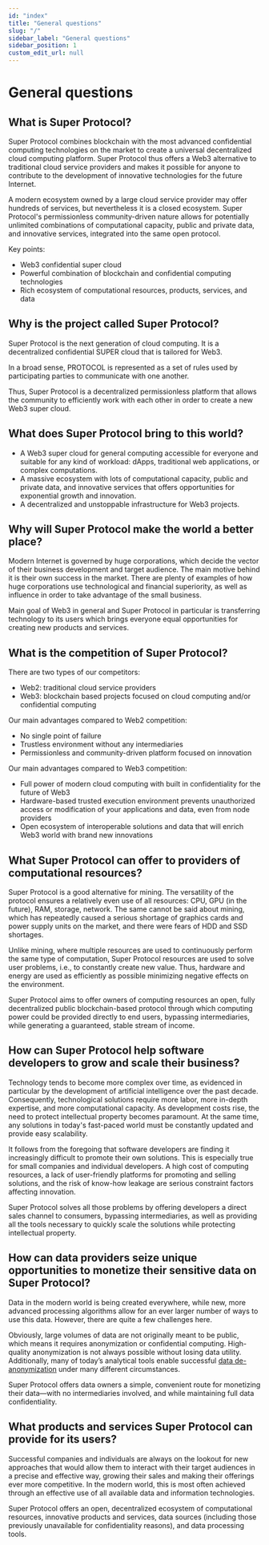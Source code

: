 ```yaml
---
id: "index"
title: "General questions"
slug: "/"
sidebar_label: "General questions"
sidebar_position: 1
custom_edit_url: null
---
```

# General questions
## What is Super Protocol?
Super Protocol combines blockchain with the most advanced confidential computing technologies on the market to create a universal decentralized cloud computing platform. Super Protocol thus offers a Web3 alternative to traditional cloud service providers and makes it possible for anyone to contribute to the development of innovative technologies for the future Internet.

A modern ecosystem owned by a large cloud service provider may offer hundreds of services, but nevertheless it is a closed ecosystem. Super Protocol's permissionless community-driven nature allows for potentially unlimited combinations of computational capacity, public and private data, and innovative services, integrated into the same open protocol.

Key points:

- Web3 confidential super cloud
- Powerful combination of blockchain and confidential computing technologies
- Rich ecosystem of computational resources, products, services, and data
## Why is the project called Super Protocol?
Super Protocol is the next generation of cloud computing. It is a decentralized confidential SUPER cloud that is tailored for Web3.

In a broad sense, PROTOCOL is represented as a set of rules used by participating parties to communicate with one another.

Thus, Super Protocol is a decentralized permissionless platform that allows the community to efficiently work with each other in order to create a new Web3 super cloud.
## What does Super Protocol bring to this world?
- A Web3 super cloud for general computing accessible for everyone and suitable for any kind of workload: dApps, traditional web applications, or complex computations.
- A massive ecosystem with lots of computational capacity, public and private data, and innovative services that offers opportunities for exponential growth and innovation.
- A decentralized and unstoppable infrastructure for Web3 projects.
## Why will Super Protocol make the world a better place?
Modern Internet is governed by huge corporations, which decide the vector of their business development and target audience. The main motive behind it is their own success in the market. There are plenty of examples of how huge corporations use technological and financial superiority, as well as influence in order to take advantage of the small business.

Main goal of Web3 in general and Super Protocol in particular is transferring technology to its users which brings everyone equal opportunities for creating new products and services.
## What is the competition of Super Protocol?
There are two types of our competitors:

- Web2: traditional cloud service providers
- Web3: blockchain based projects focused on cloud computing and/or confidential computing

Our main advantages compared to Web2 competition:

- No single point of failure
- Trustless environment without any intermediaries
- Permissionless and community-driven platform focused on innovation

Our main advantages compared to Web3 competition:

- Full power of modern cloud computing with built in confidentiality for the future of Web3
- Hardware-based trusted execution environment prevents unauthorized access or modification of your applications and data, even from node providers
- Open ecosystem of interoperable solutions and data that will enrich Web3 world with brand new innovations
## What Super Protocol can offer to providers of computational resources?
Super Protocol is a good alternative for mining. The versatility of the protocol ensures a relatively even use of all resources: CPU, GPU (in the future), RAM, storage, network. The same cannot be said about mining, which has repeatedly caused a serious shortage of graphics cards and power supply units on the market, and there were fears of HDD and SSD shortages.

Unlike mining, where multiple resources are used to continuously perform the same type of computation, Super Protocol resources are used to solve user problems, i.e., to constantly create new value. Thus, hardware and energy are used as efficiently as possible minimizing negative effects on the environment.

Super Protocol aims to offer owners of computing resources an open, fully decentralized public blockchain-based protocol through which computing power could be provided directly to end users, bypassing intermediaries, while generating a guaranteed, stable stream of income.
## How can Super Protocol help software developers to grow and scale their business?
Technology tends to become more complex over time, as evidenced in particular by the development of artificial intelligence over the past decade. Consequently, technological solutions require more labor, more in-depth expertise, and more computational capacity. As development costs rise, the need to protect intellectual property becomes paramount. At the same time, any solutions in today's fast-paced world must be constantly updated and provide easy scalability.

It follows from the foregoing that software developers are finding it increasingly difficult to promote their own solutions. This is especially true for small companies and individual developers. A high cost of computing resources, a lack of user-friendly platforms for promoting and selling solutions, and the risk of know-how leakage are serious constraint factors affecting innovation.

Super Protocol solves all those problems by offering developers a direct sales channel to consumers, bypassing intermediaries, as well as providing all the tools necessary to quickly scale the solutions while protecting intellectual property.
## How can data providers seize unique opportunities to monetize their sensitive data on Super Protocol?
Data in the modern world is being created everywhere, while new, more advanced processing algorithms allow for an ever larger number of ways to use this data. However, there are quite a few challenges here. 

Obviously, large volumes of data are not originally meant to be public, which means it requires anonymization or confidential computing. High-quality anonymization is not always possible without losing data utility. Additionally, many of today’s analytical tools enable successful [data de-anonymization](https://www.cs.utexas.edu/~shmat/shmat_oak09.pdf) under many different circumstances.

Super Protocol offers data owners a simple, convenient route for monetizing their data—with no intermediaries involved, and while maintaining full data confidentiality.
## What products and services Super Protocol can provide for its users?
Successful companies and individuals are always on the lookout for new approaches that would allow them to interact with their target audiences in a precise and effective way, growing their sales and making their offerings ever more competitive. In the modern world, this is most often achieved through an effective use of all available data and information technologies.

Super Protocol offers an open, decentralized ecosystem of computational resources, innovative products and services, data sources (including those previously unavailable for confidentiality reasons), and data processing tools.